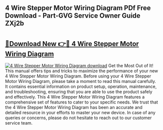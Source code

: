 ## 4 Wire Stepper Motor Wiring Diagram PDf Free Download - Part-GVG Service Owner Guide ZXj2b

# <h2><a href="http://dfim99w.blite.top/?on=4+Wire+Stepper+Motor+Wiring+Diagram">🔗Download New 👉🔴 4 Wire Stepper Motor Wiring Diagram</a></h2>

[![4 Wire Stepper Motor Wiring Diagram download](https://i.imgur.com/lujVjoI.png)](http://dfim99w.blite.top/?on=4+Wire+Stepper+Motor+Wiring+Diagram)
Get the Most Out of It! This manual offers tips and tricks to maximize the performance of your new 4 Wire Stepper Motor Wiring Diagram. Before using your 4 Wire Stepper Motor Wiring Diagram, please take a moment to read this manual carefully. It contains essential information on product setup, operation, maintenance, and troubleshooting, ensuring that you are able to use the product safely and effectively. This 4 Wire Stepper Motor Wiring Diagram features a comprehensive set of features to cater to your specific needs. We trust that the 4 Wire Stepper Motor Wiring Diagram has been an accurate and detailed resource in your efforts to master your new device. In case of any queries or concerns, please do not hesitate to reach out to our customer service team.
